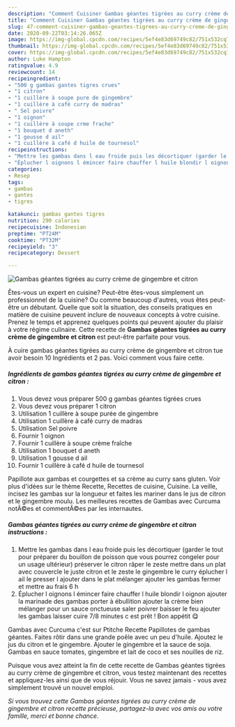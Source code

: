 ```yaml
---
description: "Comment Cuisiner Gambas géantes tigrées au curry crème de gingembre et citron"
title: "Comment Cuisiner Gambas géantes tigrées au curry crème de gingembre et citron"
slug: 47-comment-cuisiner-gambas-geantes-tigrees-au-curry-creme-de-gingembre-et-citron
date: 2020-09-22T03:14:26.065Z
image: https://img-global.cpcdn.com/recipes/5ef4e83d69749c82/751x532cq70/gambas-geantes-tigrees-au-curry-creme-de-gingembre-et-citron-photo-principale-de-la-recette.jpg
thumbnail: https://img-global.cpcdn.com/recipes/5ef4e83d69749c82/751x532cq70/gambas-geantes-tigrees-au-curry-creme-de-gingembre-et-citron-photo-principale-de-la-recette.jpg
cover: https://img-global.cpcdn.com/recipes/5ef4e83d69749c82/751x532cq70/gambas-geantes-tigrees-au-curry-creme-de-gingembre-et-citron-photo-principale-de-la-recette.jpg
author: Luke Hampton
ratingvalue: 4.9
reviewcount: 14
recipeingredient:
- "500 g gambas gantes tigres crues"
- "1 citron"
- "1 cuillère à soupe pure de gingembre"
- "1 cuillère à café curry de madras"
- " Sel poivre"
- "1 oignon"
- "1 cuillère à soupe crme frache"
- "1 bouquet d aneth"
- "1 gousse d ail"
- "1 cuillère à café d huile de tournesol"
recipeinstructions:
- "Mettre les gambas dans l eau froide puis les décortiquer (garder le tout pour préparer du bouillon de poisson que vous pourrez congeler pour un usage ultérieur) préserver le citron râper le zeste mettre dans un plat avec couvercle le juste citron et le zeste le gingembre le curry éplucher l ail le presser l ajouter dans le plat mélanger ajouter les gambas fermer et mettre au frais 6 h"
- "Éplucher l oignons l émincer faire chauffer l huile blondir l oignon ajouter la marinade des gambas porter à ébullition ajouter la crème bien mélanger pour un sauce onctueuse saler poivrer baisser le feu ajouter les gambas laisser cuire 7/8 minutes c est prêt ! Bon appétit 😋"
categories:
- Resep
tags:
- gambas
- gantes
- tigres

katakunci: gambas gantes tigres 
nutrition: 290 calories
recipecuisine: Indonesian
preptime: "PT24M"
cooktime: "PT32M"
recipeyield: "3"
recipecategory: Dessert

---
```



![Gambas géantes tigrées au curry crème de gingembre et citron](https://img-global.cpcdn.com/recipes/5ef4e83d69749c82/751x532cq70/gambas-geantes-tigrees-au-curry-creme-de-gingembre-et-citron-photo-principale-de-la-recette.jpg)

Êtes-vous un expert en cuisine? Peut-être êtes-vous simplement un professionnel de la cuisine? Ou comme beaucoup d'autres, vous êtes peut-être un débutant. Quelle que soit la situation, des conseils pratiques en matière de cuisine peuvent inclure de nouveaux concepts à votre cuisine. Prenez le temps et apprenez quelques points qui peuvent ajouter du plaisir à votre régime culinaire. Cette recette de <strong> Gambas géantes tigrées au curry crème de gingembre et citron </strong> est peut-être parfaite pour vous.

<!--inarticleads1-->

À cuire gambas géantes tigrées au curry crème de gingembre et citron tue avoir besoin 10 Ingrédients et 2 pas. Voici comment vous faire cette.

##### Ingrédients de gambas géantes tigrées au curry crème de gingembre et citron :

1. Vous devez vous préparer 500 g gambas géantes tigrées crues
1. Vous devez vous préparer 1 citron
1. Utilisation 1 cuillère à soupe purée de gingembre
1. Utilisation 1 cuillère à café curry de madras
1. Utilisation  Sel poivre
1. Fournir 1 oignon
1. Fournir 1 cuillère à soupe crème fraîche
1. Utilisation 1 bouquet d aneth
1. Utilisation 1 gousse d ail
1. Fournir 1 cuillère à café d huile de tournesol


Papillote aux gambas et courgettes et sa crème au curry sans gluten. Voir plus d&#39;idées sur le thème Recette, Recettes de cuisine, Cuisine. La veille, incisez les gambas sur la longueur et faites les mariner dans le jus de citron et le gingembre moulu. Les meilleures recettes de Gambas avec Curcuma notÃ©es et commentÃ©es par les internautes. 

<!--inarticleads2-->

##### Gambas géantes tigrées au curry crème de gingembre et citron instructions :

1. Mettre les gambas dans l eau froide puis les décortiquer (garder le tout pour préparer du bouillon de poisson que vous pourrez congeler pour un usage ultérieur) préserver le citron râper le zeste mettre dans un plat avec couvercle le juste citron et le zeste le gingembre le curry éplucher l ail le presser l ajouter dans le plat mélanger ajouter les gambas fermer et mettre au frais 6 h
1. Éplucher l oignons l émincer faire chauffer l huile blondir l oignon ajouter la marinade des gambas porter à ébullition ajouter la crème bien mélanger pour un sauce onctueuse saler poivrer baisser le feu ajouter les gambas laisser cuire 7/8 minutes c est prêt ! Bon appétit 😋


Gambas avec Curcuma c&#39;est sur Ptitche Recette Papillotes de gambas géantes. Faites rôtir dans une grande poêle avec un peu d&#39;huile. Ajoutez le jus du citron et le gingembre. Ajouter le gingembre et la sauce de soja. Gambas en sauce tomates, gingembre et lait de coco et ses nouilles de riz. 

<!--inarticleads1-->

<p>
Puisque vous avez atteint la fin de cette recette de Gambas géantes tigrées au curry crème de gingembre et citron, vous testez maintenant des recettes et appliquez-les ainsi que de vous réjouir. Vous ne savez jamais - vous avez simplement trouvé un nouvel emploi.
</p>

<p>
<i>Si vous trouvez cette Gambas géantes tigrées au curry crème de gingembre et citron recette précieuse, partagez-la avec vos amis ou votre famille, merci et bonne chance.</i>
</p>
